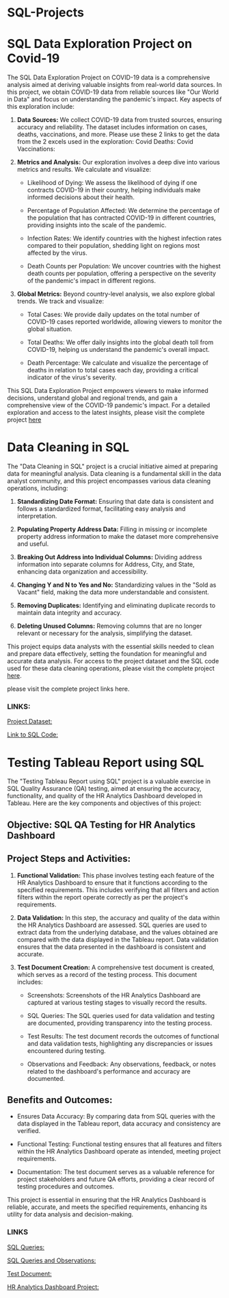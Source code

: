 # SQL-Projects

# **SQL Data Exploration Project on Covid-19**

The SQL Data Exploration Project on COVID-19 data is a comprehensive analysis aimed at deriving valuable insights from real-world data sources. In this project, we obtain COVID-19 data from reliable sources like "Our World in Data" and focus on understanding the pandemic's impact. Key aspects of this exploration include:

1. **Data Sources:** We collect COVID-19 data from trusted sources, ensuring accuracy and reliability. The dataset includes information on cases, deaths, vaccinations, and more. Please use these 2 links to get the data from the 2 excels used in the exploration:
 Covid Deaths: 
 Covid Vaccinations:

2. **Metrics and Analysis:** Our exploration involves a deep dive into various metrics and results. We calculate and visualize:

   - Likelihood of Dying: We assess the likelihood of dying if one contracts COVID-19 in their country, helping individuals make informed decisions about their health.
   
   - Percentage of Population Affected: We determine the percentage of the population that has contracted COVID-19 in different countries, providing insights into the scale of the pandemic.
   
   - Infection Rates: We identify countries with the highest infection rates compared to their population, shedding light on regions most affected by the virus.
   
   - Death Counts per Population: We uncover countries with the highest death counts per population, offering a perspective on the severity of the pandemic's impact in different regions.

3. **Global Metrics:** Beyond country-level analysis, we also explore global trends. We track and visualize:

   - Total Cases: We provide daily updates on the total number of COVID-19 cases reported worldwide, allowing viewers to monitor the global situation.
   
   - Total Deaths: We offer daily insights into the global death toll from COVID-19, helping us understand the pandemic's overall impact.
   
   - Death Percentage: We calculate and visualize the percentage of deaths in relation to total cases each day, providing a critical indicator of the virus's severity.

This SQL Data Exploration Project empowers viewers to make informed decisions, understand global and regional trends, and gain a comprehensive view of the COVID-19 pandemic's impact. For a detailed exploration and access to the latest insights, please visit the complete project [here](https://github.com/tarleechango/SQL-Projects/blob/main/Covid%20Data%20Exploration.sql)


# **Data Cleaning in SQL**

The "Data Cleaning in SQL" project is a crucial initiative aimed at preparing data for meaningful analysis. Data cleaning is a fundamental skill in the data analyst community, and this project encompasses various data cleaning operations, including:

1. **Standardizing Date Format:** Ensuring that date data is consistent and follows a standardized format, facilitating easy analysis and interpretation.

2. **Populating Property Address Data:** Filling in missing or incomplete property address information to make the dataset more comprehensive and useful.

3. **Breaking Out Address into Individual Columns:** Dividing address information into separate columns for Address, City, and State, enhancing data organization and accessibility.

4. **Changing Y and N to Yes and No:** Standardizing values in the "Sold as Vacant" field, making the data more understandable and consistent.

5. **Removing Duplicates:** Identifying and eliminating duplicate records to maintain data integrity and accuracy.

6. **Deleting Unused Columns:** Removing columns that are no longer relevant or necessary for the analysis, simplifying the dataset.

This project equips data analysts with the essential skills needed to clean and prepare data effectively, setting the foundation for meaningful and accurate data analysis. For access to the project dataset and the SQL code used for these data cleaning operations, please visit the complete project [here](insert_project_link_here).

please visit the complete project links here.

### **LINKS:**

[Project Dataset:](https://github.com/Gaur025/SQL-Projects/blob/main/Nashville%20Housing%20Data%20for%20Data%20Cleaning.xlsx)

[Link to SQL Code:](https://github.com/Gaur025/SQL-Projects/blob/main/NashvilleHousing%20Data%20Cleaning.sql)

# **Testing Tableau Report using SQL**

The "Testing Tableau Report using SQL" project is a valuable exercise in SQL Quality Assurance (QA) testing, aimed at ensuring the accuracy, functionality, and quality of the HR Analytics Dashboard developed in Tableau. Here are the key components and objectives of this project:

## **Objective:** SQL QA Testing for HR Analytics Dashboard

## **Project Steps and Activities:**

1. **Functional Validation:** This phase involves testing each feature of the HR Analytics Dashboard to ensure that it functions according to the specified requirements. This includes verifying that all filters and action filters within the report operate correctly as per the project's requirements.

2. **Data Validation:** In this step, the accuracy and quality of the data within the HR Analytics Dashboard are assessed. SQL queries are used to extract data from the underlying database, and the values obtained are compared with the data displayed in the Tableau report. Data validation ensures that the data presented in the dashboard is consistent and accurate.

3. **Test Document Creation:** A comprehensive test document is created, which serves as a record of the testing process. This document includes:

   - Screenshots: Screenshots of the HR Analytics Dashboard are captured at various testing stages to visually record the results.
   
   - SQL Queries: The SQL queries used for data validation and testing are documented, providing transparency into the testing process.
   
   - Test Results: The test document records the outcomes of functional and data validation tests, highlighting any discrepancies or issues encountered during testing.
   
   - Observations and Feedback: Any observations, feedback, or notes related to the dashboard's performance and accuracy are documented.

## **Benefits and Outcomes:**

- Ensures Data Accuracy: By comparing data from SQL queries with the data displayed in the Tableau report, data accuracy and consistency are verified.

- Functional Testing: Functional testing ensures that all features and filters within the HR Analytics Dashboard operate as intended, meeting project requirements.

- Documentation: The test document serves as a valuable reference for project stakeholders and future QA efforts, providing a clear record of testing procedures and outcomes.

This project is essential in ensuring that the HR Analytics Dashboard is reliable, accurate, and meets the specified requirements, enhancing its utility for data analysis and decision-making.

### **LINKS** 

[SQL Queries:](https://github.com/Gaur025/SQL-Projects/blob/main/hrdata%20sql%20queries.sql)

[SQL Queries and Observations:](https://github.com/Gaur025/SQL-Projects/blob/main/SQL%20Test%20Document_Tableau.pdf)

[Test Document:](https://github.com/Gaur025/SQL-Projects/blob/main/TESTING%20TABLEAU%20REPORTS%20IN%20SQL.pdf)

[HR Analytics Dashboard Project:](https://public.tableau.com/app/profile/gaurang.dwivedi/viz/HRAnalyticsDashboard_16944210188490/HRAnalyticsDashboard?publish=yes)








